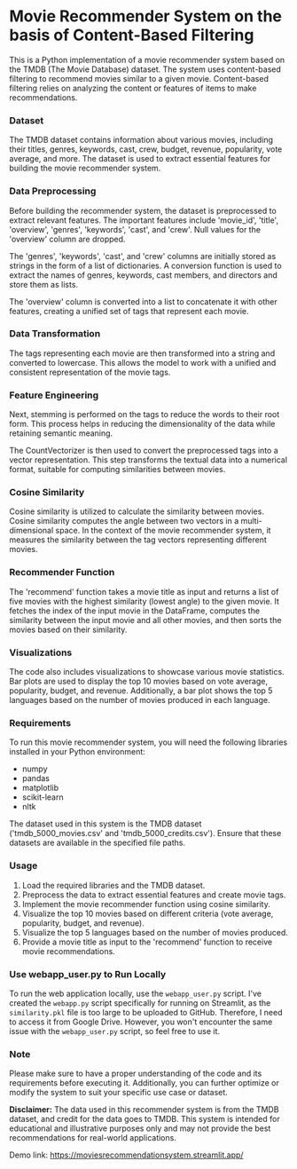 # Movie Recommender System on the basis of Content-Based Filtering

This is a Python implementation of a movie recommender system based on the TMDB (The Movie Database) dataset. The system uses content-based filtering to recommend movies similar to a given movie. Content-based filtering relies on analyzing the content or features of items to make recommendations.

### Dataset
The TMDB dataset contains information about various movies, including their titles, genres, keywords, cast, crew, budget, revenue, popularity, vote average, and more. The dataset is used to extract essential features for building the movie recommender system.

### Data Preprocessing
Before building the recommender system, the dataset is preprocessed to extract relevant features. The important features include 'movie_id', 'title', 'overview', 'genres', 'keywords', 'cast', and 'crew'. Null values for the 'overview' column are dropped.

The 'genres', 'keywords', 'cast', and 'crew' columns are initially stored as strings in the form of a list of dictionaries. A conversion function is used to extract the names of genres, keywords, cast members, and directors and store them as lists.

The 'overview' column is converted into a list to concatenate it with other features, creating a unified set of tags that represent each movie.

### Data Transformation
The tags representing each movie are then transformed into a string and converted to lowercase. This allows the model to work with a unified and consistent representation of the movie tags.

### Feature Engineering
Next, stemming is performed on the tags to reduce the words to their root form. This process helps in reducing the dimensionality of the data while retaining semantic meaning.

The CountVectorizer is then used to convert the preprocessed tags into a vector representation. This step transforms the textual data into a numerical format, suitable for computing similarities between movies.

### Cosine Similarity
Cosine similarity is utilized to calculate the similarity between movies. Cosine similarity computes the angle between two vectors in a multi-dimensional space. In the context of the movie recommender system, it measures the similarity between the tag vectors representing different movies.

### Recommender Function
The 'recommend' function takes a movie title as input and returns a list of five movies with the highest similarity (lowest angle) to the given movie. It fetches the index of the input movie in the DataFrame, computes the similarity between the input movie and all other movies, and then sorts the movies based on their similarity.

### Visualizations
The code also includes visualizations to showcase various movie statistics. Bar plots are used to display the top 10 movies based on vote average, popularity, budget, and revenue. Additionally, a bar plot shows the top 5 languages based on the number of movies produced in each language.

### Requirements
To run this movie recommender system, you will need the following libraries installed in your Python environment:
- numpy
- pandas
- matplotlib
- scikit-learn
- nltk

The dataset used in this system is the TMDB dataset ('tmdb_5000_movies.csv' and 'tmdb_5000_credits.csv'). Ensure that these datasets are available in the specified file paths.

### Usage
1. Load the required libraries and the TMDB dataset.
2. Preprocess the data to extract essential features and create movie tags.
3. Implement the movie recommender function using cosine similarity.
4. Visualize the top 10 movies based on different criteria (vote average, popularity, budget, and revenue).
5. Visualize the top 5 languages based on the number of movies produced.
6. Provide a movie title as input to the 'recommend' function to receive movie recommendations.

### Use webapp_user.py to Run Locally

To run the web application locally, use the `webapp_user.py` script. I've created the `webapp.py` script specifically for running on Streamlit, as the `similarity.pkl` file is too large to be uploaded to GitHub. Therefore, I need to access it from Google Drive. However, you won't encounter the same issue with the `webapp_user.py` script, so feel free to use it.

### Note
Please make sure to have a proper understanding of the code and its requirements before executing it. Additionally, you can further optimize or modify the system to suit your specific use case or dataset.

**Disclaimer:** The data used in this recommender system is from the TMDB dataset, and credit for the data goes to TMDB. This system is intended for educational and illustrative purposes only and may not provide the best recommendations for real-world applications.

Demo link: https://moviesrecommendationsystem.streamlit.app/

